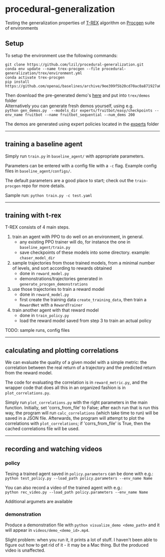 # procedural-generalization

Testing the generalization properties of [T-REX](https://github.com/hiwonjoon/ICML2019-TREX/blob/master/atari/LearnAtariReward.py) algorithm on [Procgen](https://github.com/openai/procgen) suite of environments

## Setup

To setup the environment use the following commands:

```
git clone https://github.com/lzil/procedural-generalization.git
conda env update --name trex-procgen --file procedural-generalization/trex/environment.yml
conda activate trex-procgen
pip install https://github.com/openai/baselines/archive/9ee399f5b20cd70ac0a871927a6cf043b478193f.zip  
```

Then download the pre-generated demo's [here](https://drive.google.com/drive/folders/1DjGpKnXip6WBXuHzajt1FaiWGU7s4338?usp=sharing) and put into `trex/demos` folder  
Alternatively you can generate fresh demos yourself, using e.g.  
```python gen_demos.py  --models_dir experts/fruitbot/easy/checkpoints --env_name fruitbot --name fruitbot_sequential --num_dems 200```

The demos are generated using expert policies located in the [experts](experts) folder

---

## training a baseline agent

Simply run `train.py` in `baseline_agent/` with appropriate parameters.

Parameters can be entered with a config file with a `-c` flag.
Example config files in `baseline_agent/configs/`.

The default parameters are a good place to start; check out the `train-procgen` repo for more details.

Sample run:
`python train.py -c test.yaml`


---

## training with t-rex

T-REX consists of 4 main steps.

1. train an agent with PPO to do well on an environment, in general.
    - any existing PPO trainer will do, for instance the one in `baseline_agent/train.py`
    - save checkpoints of these models into some directory. example: `chaser_model_dir`
2. sample trajectories from those trained models, from a minimal number of levels, and sort according to rewards obtained
    - done in `reward_model.py`
    - demonstrations/trajectories generated in `generate_procgen_demonstrations`
3. use those trajectories to train a reward model
    - done in `reward_model.py`
    - first create the training data `create_training_data`, then train a `RewardNet` with a `RewardTrainer`
4. train another agent with that reward model
    - done in `train_policy.py`
    - load the reward model saved from step 3 to train an actual policy


TODO: sample runs, config files

---

## calculating and plotting correlations

We can evaluate the quality of a given model with a simple metric: the correlation between the real return of a trajectory and the predicted return from the reward model.

The code for evaluating the correlation is in `reward_metric.py`, and the wrapper code that does all this in an organized fashion is in `plot_correlations.py`.

Simply run `plot_correlations.py` with the right parameters in the main function.
Initially, set 'corrs_from_file' to False; after each run that is run this way, the program will run `calc_correlations` (which take time to run) will be saved in a JSON file.
Afterwards, the program will attempt to plot the correlations with `plot_correlations`; if 'corrs_from_file' is True, then the cached correlations file will be used.


---

## recording and watching videos

### policy

Tesing a trained agent saved in `policy.parameters` can be done with e.g.:  
`python test_policy.py --load_path policy.parameters --env_name Name`

You can also record a video of the trained agent with e.g.:  
`python rec_video.py --load_path policy.parameters --env_name Name`

Additional argumets are available


### demonstration

Produce a demonstration file with
`python visualize_demo <demo_path>`
and it will appear in `videos/demo_<demo_id>.mp4`.

Slight problem: when you run it, it prints a lot of stuff.
I haven't been able to figure out how to get rid of it - it may be a Mac thing.
But the produced video is unaffected.
